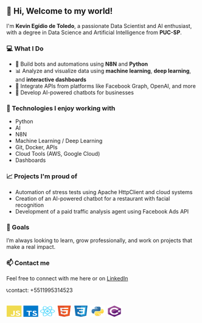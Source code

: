 ## 👋 Hi, Welcome to my world!

I'm **Kevin Egídio de Toledo**, a passionate Data Scientist and AI enthusiast, with a degree in Data Science and Artificial Intelligence from **PUC-SP**.

### 💻 What I Do
- 🤖 Build bots and automations using **N8N** and **Python**
- 📊 Analyze and visualize data using **machine learning**, **deep learning**, and **interactive dashboards**
- 🔗 Integrate APIs from platforms like Facebook Graph, OpenAI, and more
- 💬 Develop AI-powered chatbots for businesses

### 🧠 Technologies I enjoy working with
- Python
- AI
- N8N  
- Machine Learning / Deep Learning  
- Git, Docker, APIs  
- Cloud Tools (AWS, Google Cloud)
- Dashboards 

### 📈 Projects I'm proud of
- Automation of stress tests using Apache HttpClient and cloud systems
- Creation of an AI-powered chatbot for a restaurant with facial recognition
- Development of a paid traffic analysis agent using Facebook Ads API

### 🚀 Goals
I’m always looking to learn, grow professionally, and work on projects that make a real impact.

### 📫 Contact me
Feel free to connect with me here or on [LinkedIn](https://www.linkedin.com/in/kevin-egidio-de-toledo/)

📞contact: +5511995314523

<div style="display: inline_block"><br>
  <img align="center" alt="Rafa-Js" height="30" width="40" src="https://raw.githubusercontent.com/devicons/devicon/master/icons/javascript/javascript-plain.svg">
  <img align="center" alt="Rafa-Ts" height="30" width="40" src="https://raw.githubusercontent.com/devicons/devicon/master/icons/typescript/typescript-plain.svg">
  <img align="center" alt="Rafa-React" height="30" width="40" src="https://raw.githubusercontent.com/devicons/devicon/master/icons/react/react-original.svg">
  <img align="center" alt="Rafa-HTML" height="30" width="40" src="https://raw.githubusercontent.com/devicons/devicon/master/icons/html5/html5-original.svg">
  <img align="center" alt="Rafa-CSS" height="30" width="40" src="https://raw.githubusercontent.com/devicons/devicon/master/icons/css3/css3-original.svg">
  <img align="center" alt="Rafa-Python" height="30" width="40" src="https://raw.githubusercontent.com/devicons/devicon/master/icons/python/python-original.svg">
  <img align="center" alt="Rafa-Csharp" height="30" width="40" src="https://raw.githubusercontent.com/devicons/devicon/master/icons/csharp/csharp-original.svg">
</div>
